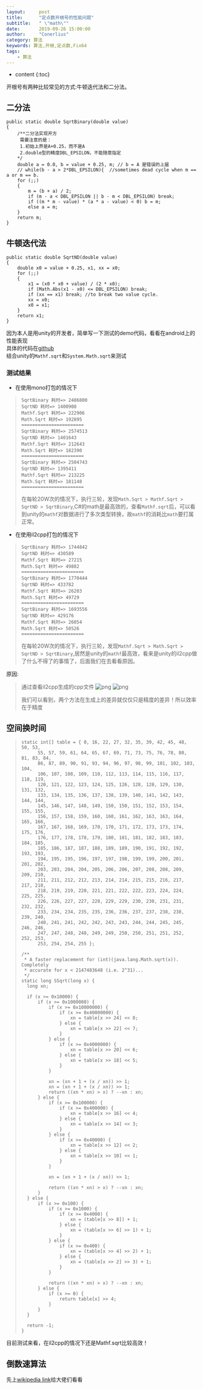 ```yaml
---
layout:     post
title:      "定点数开根号的性能问题"
subtitle:   " \"math\""
date:       2019-09-26 15:00:00
author:     "Conerlius"
category: 算法
keywords: 算法,开根,定点数,Fix64
tags:
    - 算法
---
```

* content
{:toc}

开根号有两种比较常见的方式:牛顿迭代法和二分法。

## 二分法
```
public static double SqrtBinary(double value)
{
    /**二分法实现开方
     需要注意的是：
     1.初始上界是A+0.25，而不是A
     2.double型的精度DBL_EPSILON，不能随意指定
    */
    double a = 0.0, b = value + 0.25, m; // b = A 是错误的上届
    // while(b - a > 2*DBL_EPSILON){  //sometimes dead cycle when m == a or m == b.
    for (;;)
    {
        m = (b + a) / 2;
        if (m - a < DBL_EPSILON || b - m < DBL_EPSILON) break;
        if ((m * m - value) * (a * a - value) < 0) b = m;
        else a = m;
    }
    return m;
}
```

## 牛顿迭代法
```
public static double SqrtND(double value)
{
    double x0 = value + 0.25, x1, xx = x0;
    for (;;)
    {
        x1 = (x0 * x0 + value) / (2 * x0);
        if (Math.Abs(x1 - x0) <= DBL_EPSILON) break;
        if (xx == x1) break; //to break two value cycle.
        xx = x0;
        x0 = x1;
    }
    return x1;
}
```
因为本人是用unity的开发者，简单写一下测试的demo代码，看看在android上的性能表现<br>
具体的代码在[github](https://github.com/Conerlius/UnityNewFeature/tree/master/Assets/Algorithm)<br>
结合unity的`Mathf.sqrt`和`System.Math.sqrt`来测试

### 测试结果
* 在使用mono打包的情况下
> ```
> SqrtBinary 耗时=> 2486800
> SqrtND 耗时=> 1400908
> Mathf.Sqrt 耗时=> 222906
> Math.Sqrt 耗时=> 192895
> =======================
> SqrtBinary 耗时=> 2574513
> SqrtND 耗时=> 1401643
> Mathf.Sqrt 耗时=> 212643
> Math.Sqrt 耗时=> 182390
> =======================
> SqrtBinary 耗时=> 2504743
> SqrtND 耗时=> 1395411
> Mathf.Sqrt 耗时=> 213225
> Math.Sqrt 耗时=> 181148
> =======================
> ```
> 
> 在每轮20W次的情况下，执行三轮，发现`Math.Sqrt > Mathf.Sqrt > SqrtND > SqrtBinary`,C#的math是最高效的，查看`Mathf.sqrt`后，可以看到unity的`mathf`对数据进行了多次类型转换，故`mathf`的消耗比`math`要打属正常。

* 在使用il2cpp打包的情况下
> ```
> SqrtBinary 耗时=> 1744842
> SqrtND 耗时=> 430589
> Mathf.Sqrt 耗时=> 27215
> Math.Sqrt 耗时=> 49882
> =======================
> SqrtBinary 耗时=> 1770444
> SqrtND 耗时=> 433782
> Mathf.Sqrt 耗时=> 26203
> Math.Sqrt 耗时=> 49729
> =======================
> SqrtBinary 耗时=> 1693556
> SqrtND 耗时=> 429176
> Mathf.Sqrt 耗时=> 26054
> Math.Sqrt 耗时=> 50526
> =======================
> ```
> 在每轮20W次的情况下，执行三轮，发现`Mathf.Sqrt > Math.Sqrt > SqrtND > SqrtBinary`,居然是unity的`mathf`最高效，看来是unity的il2cpp做了什么不得了的事情了，后面我们在去看看原因。

原因:
> 通过查看il2cpp生成的cpp文件
> ![png](/images/Algorithm/Algorithm_sqrt_mathf.png)
> ![png](/images/Algorithm/Algorithm_sqrt_math.png)
> 
> 我们可以看到，两个方法在生成上的差异就仅仅只是精度的差异！所以效率在于精度

## 空间换时间
> ```
> static int[] table = { 0, 16, 22, 27, 32, 35, 39, 42, 45, 48, 50, 53,
> 		55, 57, 59, 61, 64, 65, 67, 69, 71, 73, 75, 76, 78, 80, 81, 83, 84,
> 		86, 87, 89, 90, 91, 93, 94, 96, 97, 98, 99, 101, 102, 103, 104,
> 		106, 107, 108, 109, 110, 112, 113, 114, 115, 116, 117, 118, 119,
> 		120, 121, 122, 123, 124, 125, 126, 128, 128, 129, 130, 131, 132,
> 		133, 134, 135, 136, 137, 138, 139, 140, 141, 142, 143, 144, 144,
> 		145, 146, 147, 148, 149, 150, 150, 151, 152, 153, 154, 155, 155,
> 		156, 157, 158, 159, 160, 160, 161, 162, 163, 163, 164, 165, 166,
> 		167, 167, 168, 169, 170, 170, 171, 172, 173, 173, 174, 175, 176,
> 		176, 177, 178, 178, 179, 180, 181, 181, 182, 183, 183, 184, 185,
> 		185, 186, 187, 187, 188, 189, 189, 190, 191, 192, 192, 193, 193,
> 		194, 195, 195, 196, 197, 197, 198, 199, 199, 200, 201, 201, 202,
> 		203, 203, 204, 204, 205, 206, 206, 207, 208, 208, 209, 209, 210,
> 		211, 211, 212, 212, 213, 214, 214, 215, 215, 216, 217, 217, 218,
> 		218, 219, 219, 220, 221, 221, 222, 222, 223, 224, 224, 225, 225,
> 		226, 226, 227, 227, 228, 229, 229, 230, 230, 231, 231, 232, 232,
> 		233, 234, 234, 235, 235, 236, 236, 237, 237, 238, 238, 239, 240,
> 		240, 241, 241, 242, 242, 243, 243, 244, 244, 245, 245, 246, 246,
> 		247, 247, 248, 248, 249, 249, 250, 250, 251, 251, 252, 252, 253,
> 		253, 254, 254, 255 };
> 
> /**
>  * A faster replacement for (int)(java.lang.Math.sqrt(x)). Completely
>  * accurate for x < 2147483648 (i.e. 2^31)...
>  */
> static long SSqrt(long x) {
> 	long xn;
> 
> 	if (x >= 0x10000) {
> 		if (x >= 0x1000000) {
> 			if (x >= 0x10000000) {
> 				if (x >= 0x40000000) {
> 					xn = table[x >> 24] << 8;
> 				} else {
> 					xn = table[x >> 22] << 7;
> 				}
> 			} else {
> 				if (x >= 0x4000000) {
> 					xn = table[x >> 20] << 6;
> 				} else {
> 					xn = table[x >> 18] << 5;
> 				}
> 			}
> 
> 			xn = (xn + 1 + (x / xn)) >> 1;
> 			xn = (xn + 1 + (x / xn)) >> 1;
> 			return ((xn * xn) > x) ? --xn : xn;
> 		} else {
> 			if (x >= 0x100000) {
> 				if (x >= 0x400000) {
> 					xn = table[x >> 16] << 4;
> 				} else {
> 					xn = table[x >> 14] << 3;
> 				}
> 			} else {
> 				if (x >= 0x40000) {
> 					xn = table[x >> 12] << 2;
> 				} else {
> 					xn = table[x >> 10] << 1;
> 				}
> 			}
> 
> 			xn = (xn + 1 + (x / xn)) >> 1;
> 
> 			return ((xn * xn) > x) ? --xn : xn;
> 		}
> 	} else {
> 		if (x >= 0x100) {
> 			if (x >= 0x1000) {
> 				if (x >= 0x4000) {
> 					xn = (table[x >> 8]) + 1;
> 				} else {
> 					xn = (table[x >> 6] >> 1) + 1;
> 				}
> 			} else {
> 				if (x >= 0x400) {
> 					xn = (table[x >> 4] >> 2) + 1;
> 				} else {
> 					xn = (table[x >> 2] >> 3) + 1;
> 				}
> 			}
> 
> 			return ((xn * xn) > x) ? --xn : xn;
> 		} else {
> 			if (x >= 0) {
> 				return table[x] >> 4;
> 			}
> 		}
> 	}
> 
> 	return -1;
> }
> ```
> 
目前测试来看，在il2cpp的情况下还是Mathf.sqrt比较高效！

## 倒数速算法
先上[wikipedia link](https://en.wikipedia.org/wiki/Fast_inverse_square_root)给大佬们看看
